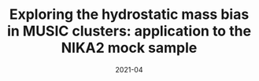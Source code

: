 ---
title: "Exploring the hydrostatic mass bias in MUSIC clusters: application to the NIKA2 mock sample"
collection: "co_papers"
permalink: https://ui.adsabs.harvard.edu/abs/2021MNRAS.502.5115G/abstract
date: 2021-04
venue: "Monthly Notices of the Royal Astronomical Society"
citation: "Gianfagna, G., De Petris, M., Yepes, G., et al. (2021), Monthly Notices of the Royal Astronomical Society, 502, 5115."
---
